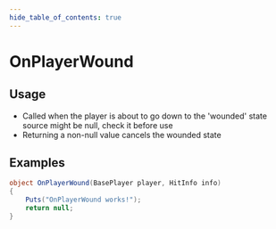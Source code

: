 ```yaml
---
hide_table_of_contents: true
---
```


# OnPlayerWound

## Usage

* Called when the player is about to go down to the 'wounded' state
source might be null, check it before use
* Returning a non-null value cancels the wounded state

## Examples

```csharp title=""
object OnPlayerWound(BasePlayer player, HitInfo info)
{
    Puts("OnPlayerWound works!");
    return null;
}
```
